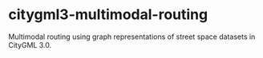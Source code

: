 # citygml3-multimodal-routing
Multimodal routing using graph representations of street space datasets in CityGML 3.0.
